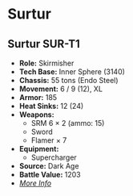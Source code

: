# Surtur
## Surtur SUR-T1
- **Role:** Skirmisher
- **Tech Base:** Inner Sphere (3140)
- **Chassis:** 55 tons (Endo Steel)
- **Movement:** 6 / 9 (12), XL
- **Armor:** 185
- **Heat Sinks:** 12 (24)
- **Weapons:**
  - SRM 6 × 2 (ammo: 15)
  - Sword
  - Flamer × 7
- **Equipment:**
  - Supercharger
- **Source:** Dark Age
- **Battle Value:** 1203
- [*More Info*](surtur/surtur_sur-t1.md)

